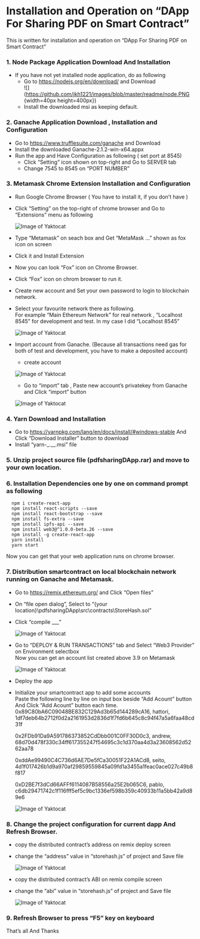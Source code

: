 # Installation and Operation on “DApp For Sharing PDF on Smart Contract”

This is written for installation and operation on “DApp For Sharing PDF on Smart Contract”
### 1.	Node Package Application Download And Installation

 - If you have not yet installed node application, do as following  
  	 - Go to https://nodejs.org/en/download/ and Download  
    ![](https://github.com/jkh1221/images/blob/master/readme/node.PNG {width=40px height=400px})  
  	 - Install the downloaded msi as keeping default.  

### 2.	Ganache Application Download , Installation and Configuration
  -	Go to https://www.trufflesuite.com/ganache and Download  
  -	Install the downloaded Ganache-2.1.2-win-x64.appx  
  -	Run the app and Have Configuration as following ( set port at 8545)  
    - Click “Setting” icon shown on top-right and Go to SERVER tab  
    - Change 7545 to 8545 on “PORT NUMBER”  

### 3.	Metamask Chrome Extension Installation and Configuration  
  -	Run Google Chrome Browser ( You have to install it, if you don’t have )  
  -	Click “Setting” on the top-right of chrome browser and Go to “Extensions” menu as following  
  
     ![Image of Yaktocat](https://github.com/jkh1221/images/blob/master/readme/meta1.PNG)  
     
  -	Type “Metamask” on seach box and Get “MetaMask …” shown as fox icon on screen  
  -	Click it and Install Extension  
  -	Now you can look “Fox” icon on Chrome Browser.  
  -	Click “Fox” icon on chrom browser to run it.  
  -	Create new account and Set your own password to login to blockchain network.  
  -	Select your favourite network there as following.  
    For example “Main Ethereum Network” for real network , “Localhost 8545” for development and test. In my case I did “Localhost 8545”  
 
      ![Image of Yaktocat](https://github.com/jkh1221/images/blob/master/readme/meta2.PNG)  

  -	Import account from Ganache. (Because all transactions need gas for both of test and development, you have to make a deposited account)
    - create account  
 
     ![Image of Yaktocat](https://github.com/jkh1221/images/blob/master/readme/meta3.PNG)  


    - Go to “import” tab , Paste new account’s privatekey from Ganache and Click “import” button  

     ![Image of Yaktocat](https://github.com/jkh1221/images/blob/master/readme/meta4.PNG)  

### 4.	Yarn Download and Installation

  -	Go to https://yarnpkg.com/lang/en/docs/install/#windows-stable And Click “Download Installer” button to download  
  -	Install “yarn-_.__.msi” file  

### 5.	Unzip project source file (pdfsharingDApp.rar) and move to your own location.
### 6.	Installation Dependencies one by one on command prompt as following
      npm i create-react-app  
      npm install react-scripts --save  
      npm install react-bootstrap --save  
      npm install fs-extra --save  
      npm install ipfs-api --save  
      npm install web3@^1.0.0-beta.26 --save  
      npm install -g create-react-app  
      yarn install  
      yarn start  

   Now you can get that your web application runs on chrome browser.

### 7.	Distribution smartcontract on local blockchain network running on Ganache and Metamask.
  - Go to https://remix.ethereum.org/ and Click “Open files”  
  - On “file open dialog”, Select to  “{your location}\pdfsharingDApp\src\contracts\StoreHash.sol”  
  - Click “compile ___”  
  
       ![Image of Yaktocat](https://github.com/jkh1221/images/blob/master/readme/remix1.PNG)  
  
  - Go to “DEPLOY & RUN TRANSACTIONS” tab and Select “Web3 Provider” on Environment selectbox  
    Now you can get an account list created above 3.9 on Metamask 
    
      ![Image of Yaktocat](https://github.com/jkh1221/images/blob/master/readme/remix2.PNG)  

  - Deploy the app  
  - Initialize your smartcontract app to add some accounts  
     Paste the following line by line on input box beside “Add Acount” button And Click “Add Acount” button each time.  
     0x89C80bA6C09048BE832C129Ad3b65d144289cA16, hattori, 1df7deb64b2712f0d2a2161953d2836d1f7fd6b645c8c94f47a5a6faa48cd31f  

     0x2FDb91Da9A591786373852CdDbb001C0FF30D0c3, andrew, 68d70d478f330c34ff617355247f54695c3c1d370aa4d3a23608562d5262aa78  

     0xddAe99490C4C736d6AE7De5fCa30051F22A1ACd8, seito, 4d1f017426b1d9a970af29859559845a09fd1a3455a1feac0ace027c49b8f817  

     0xD2BE7f3dCd66AFFf6114087B58556a25E2b065C6, pablo, c6db29471742c1f116fff5ef5c9bc1336ef598b359c40933b11a5bb42a9d89e6  

     ![Image of Yaktocat](https://github.com/jkh1221/images/blob/master/readme/accounts.PNG)  
 

### 8.	Change the project configuration for current dapp And Refresh Browser.
  - copy the distributed contract’s address on remix deploy screen  
  - change the “address” value  in  “storehash.js” of project and Save file  
 
      ![Image of Yaktocat](https://github.com/jkh1221/images/blob/master/readme/config.PNG)  

  - copy the distributed contract’s ABI on remix compile screen  
  - change the “abi” value  in  “storehash.js” of project and Save file  

     ![Image of Yaktocat](https://github.com/jkh1221/images/blob/master/readme/remix3.PNG)  
 

### 9.	Refresh Browser to press “F5” key on keyboard

That’s all And Thanks 

